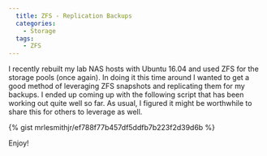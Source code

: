 ```yaml
---
  title: ZFS - Replication Backups
  categories:
    - Storage
  tags:
    - ZFS
---
```


I recently rebuilt my lab NAS hosts with Ubuntu 16.04 and used ZFS for
the storage pools (once again). In doing it this time around I wanted to
get a good method of leveraging ZFS snapshots and replicating them for
my backups. I ended up coming up with the following script that has been
working out quite well so far. As usual, I figured it might be
worthwhile to share this for others to leverage as well.

{% gist mrlesmithjr/ef788f77b457df5ddfb7b223f2d39d6b %}

Enjoy!

